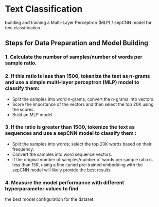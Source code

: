 # Text Classification
building and training a Multi-Layer Perceptron (MLP) / sepCNN model for text classification

## Steps for Data Preparation and Model Building
### 1. Calculate the number of samples/number of words per sample ratio.
### 2. If this ratio is less than 1500, tokenize the text as n-grams and use a simple multi-layer perceptron (MLP) model to classify them:
  - Split the samples into word n-grams; convert the n-grams into vectors.
  - Score the importance of the vectors and then select the top 20K using the scores.
  - Build an MLP model.
### 3. If the ratio is greater than 1500, tokenize the text as sequences and use a sepCNN model to classify them :
  - Split the samples into words; select the top 20K words based on their frequency.
  - Convert the samples into word sequence vectors.
  - If the original number of samples/number of words per sample ratio is less than 15K, using a fine-tuned pre-trained embedding with the sepCNN model will likely provide the best results.
### 4. Measure the model performance with different hyperparameter values to find
   the best model configuration for the dataset.
